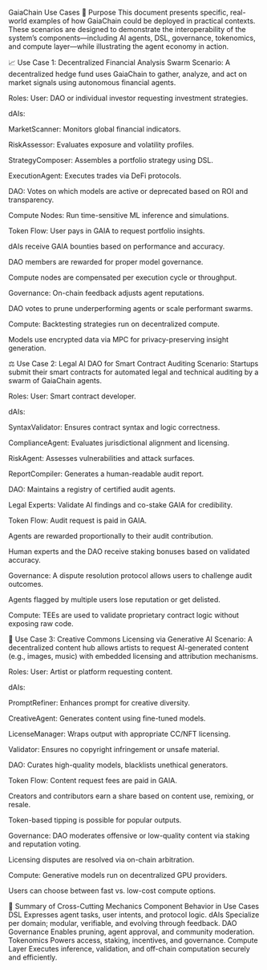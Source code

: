 GaiaChain Use Cases
🧭 Purpose
This document presents specific, real-world examples of how GaiaChain could be deployed in practical contexts. These scenarios are designed to demonstrate the interoperability of the system’s components—including AI agents, DSL, governance, tokenomics, and compute layer—while illustrating the agent economy in action.

📈 Use Case 1: Decentralized Financial Analysis Swarm
Scenario:
A decentralized hedge fund uses GaiaChain to gather, analyze, and act on market signals using autonomous financial agents.

Roles:
User: DAO or individual investor requesting investment strategies.

dAIs:

MarketScanner: Monitors global financial indicators.

RiskAssessor: Evaluates exposure and volatility profiles.

StrategyComposer: Assembles a portfolio strategy using DSL.

ExecutionAgent: Executes trades via DeFi protocols.

DAO: Votes on which models are active or deprecated based on ROI and transparency.

Compute Nodes: Run time-sensitive ML inference and simulations.

Token Flow:
User pays in GAIA to request portfolio insights.

dAIs receive GAIA bounties based on performance and accuracy.

DAO members are rewarded for proper model governance.

Compute nodes are compensated per execution cycle or throughput.

Governance:
On-chain feedback adjusts agent reputations.

DAO votes to prune underperforming agents or scale performant swarms.

Compute:
Backtesting strategies run on decentralized compute.

Models use encrypted data via MPC for privacy-preserving insight generation.

⚖️ Use Case 2: Legal AI DAO for Smart Contract Auditing
Scenario:
Startups submit their smart contracts for automated legal and technical auditing by a swarm of GaiaChain agents.

Roles:
User: Smart contract developer.

dAIs:

SyntaxValidator: Ensures contract syntax and logic correctness.

ComplianceAgent: Evaluates jurisdictional alignment and licensing.

RiskAgent: Assesses vulnerabilities and attack surfaces.

ReportCompiler: Generates a human-readable audit report.

DAO: Maintains a registry of certified audit agents.

Legal Experts: Validate AI findings and co-stake GAIA for credibility.

Token Flow:
Audit request is paid in GAIA.

Agents are rewarded proportionally to their audit contribution.

Human experts and the DAO receive staking bonuses based on validated accuracy.

Governance:
A dispute resolution protocol allows users to challenge audit outcomes.

Agents flagged by multiple users lose reputation or get delisted.

Compute:
TEEs are used to validate proprietary contract logic without exposing raw code.

🎨 Use Case 3: Creative Commons Licensing via Generative AI
Scenario:
A decentralized content hub allows artists to request AI-generated content (e.g., images, music) with embedded licensing and attribution mechanisms.

Roles:
User: Artist or platform requesting content.

dAIs:

PromptRefiner: Enhances prompt for creative diversity.

CreativeAgent: Generates content using fine-tuned models.

LicenseManager: Wraps output with appropriate CC/NFT licensing.

Validator: Ensures no copyright infringement or unsafe material.

DAO: Curates high-quality models, blacklists unethical generators.

Token Flow:
Content request fees are paid in GAIA.

Creators and contributors earn a share based on content use, remixing, or resale.

Token-based tipping is possible for popular outputs.

Governance:
DAO moderates offensive or low-quality content via staking and reputation voting.

Licensing disputes are resolved via on-chain arbitration.

Compute:
Generative models run on decentralized GPU providers.

Users can choose between fast vs. low-cost compute options.

🔄 Summary of Cross-Cutting Mechanics
Component	Behavior in Use Cases
DSL	Expresses agent tasks, user intents, and protocol logic.
dAIs	Specialize per domain; modular, verifiable, and evolving through feedback.
DAO Governance	Enables pruning, agent approval, and community moderation.
Tokenomics	Powers access, staking, incentives, and governance.
Compute Layer	Executes inference, validation, and off-chain computation securely and efficiently.